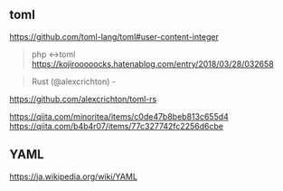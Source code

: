 ## toml
https://github.com/toml-lang/toml#user-content-integer


>php <->toml
https://kojirooooocks.hatenablog.com/entry/2018/03/28/032658


>Rust (@alexcrichton) - 

https://github.com/alexcrichton/toml-rs



https://qiita.com/minoritea/items/c0de47b8beb813c655d4
https://qiita.com/b4b4r07/items/77c327742fc2256d6cbe

## YAML
https://ja.wikipedia.org/wiki/YAML
